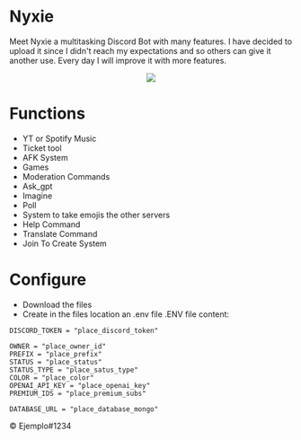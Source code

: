 # Nyxie
Meet Nyxie a multitasking Discord Bot with many features. I have decided to upload it since I didn't reach my expectations and so others can give it another use. Every day I will improve it with more features.

<center>
<img src="https://i.imgur.com/gw4mLRC.png" >
</center>

# Functions

- YT or Spotify Music
- Ticket tool
- AFK System
- Games
- Moderation Commands
- Ask_gpt
- Imagine
- Poll
- System to take emojis the other servers
- Help Command
- Translate Command
- Join To Create System

# Configure

- Download the files
- Create in the files location an .env file
.ENV file content:

```
DISCORD_TOKEN = "place_discord_token"

OWNER = "place_owner_id"
PREFIX = "place_prefix"
STATUS = "place_status"
STATUS_TYPE = "place_satus_type"
COLOR = "place_color"
OPENAI_API_KEY = "place_openai_key"
PREMIUM_IDS = "place_premium_subs" 

DATABASE_URL = "place_database_mongo"
```

© Ejemplo#1234
